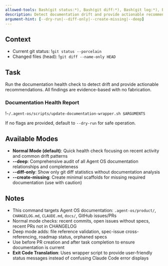 ```yaml
---
allowed-tools: Bash(git status:*), Bash(git diff:*), Bash(git log:*), Bash(gh issue:*), Bash(gh pr:*), Bash(jq:*), Bash(~/.agent-os/scripts/update-documentation-wrapper.sh:*)
description: Detect documentation drift and provide actionable recommendations for Agent OS projects
argument-hint: [--dry-run|--diff-only|--create-missing|--deep]
---
```


## Context

- Current git status: !`git status --porcelain`
- Changed files (head): !`git diff --name-only HEAD`

## Task

Run the documentation health check to detect drift and provide actionable recommendations. All findings are evidence-based with no fabrication.

### Documentation Health Report

!`~/.agent-os/scripts/update-documentation-wrapper.sh $ARGUMENTS`

If no flags are provided, default to `--dry-run` for safe operation.

## Available Modes

- **Normal Mode (default)**: Quick health check focusing on recent activity and common drift patterns
- **--deep**: Comprehensive audit of all Agent OS documentation relationships and completeness
- **--diff-only**: Show only git diff statistics without documentation analysis
- **--create-missing**: Create minimal scaffolds for missing required documentation (use with caution)

## Notes

- This command targets Agent OS documentation: `.agent-os/product/`, `CHANGELOG.md`, `CLAUDE.md`, `docs/`, GitHub issues/PRs
- Normal mode checks: recent commits, open issues without specs, recent PRs not in CHANGELOG
- Deep mode adds: file reference validation, spec-issue cross-referencing, roadmap status, orphaned specs
- Use before PR creation and after task completion to ensure documentation is current
- **Exit Code Translation**: Uses wrapper script to provide user-friendly status messages instead of confusing Claude Code error displays

